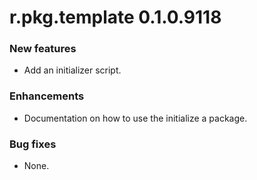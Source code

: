 # r.pkg.template 0.1.0.9118

### New features

* Add an initializer script.

### Enhancements

* Documentation on how to use the initialize a package.

### Bug fixes

* None.
